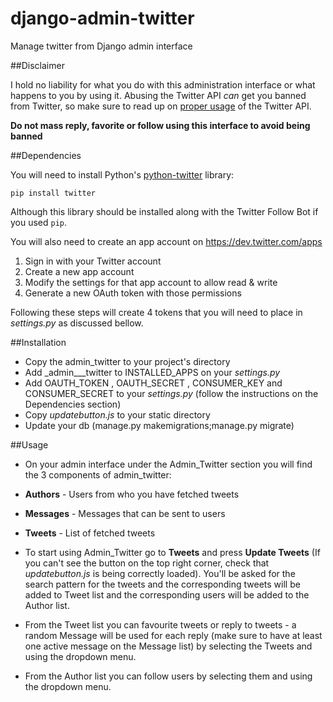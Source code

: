 # django-admin-twitter
Manage twitter from Django admin interface

##Disclaimer

I hold no liability for what you do with this administration interface or what happens to you by using it. Abusing the Twitter API *can* get you banned from Twitter, so make sure to read up on [proper usage](https://support.twitter.com/articles/76915-automation-rules-and-best-practices) of the Twitter API.

**Do not mass reply, favorite or follow using this interface to avoid being banned**

##Dependencies

You will need to install Python's [python-twitter](https://github.com/sixohsix/twitter/) library:

    pip install twitter

Although this library should be installed along with the Twitter Follow Bot if you used `pip`.

You will also need to create an app account on https://dev.twitter.com/apps

1. Sign in with your Twitter account
2. Create a new app account
3. Modify the settings for that app account to allow read & write
4. Generate a new OAuth token with those permissions

Following these steps will create 4 tokens that you will need to place in _settings.py_ as discussed bellow.

##Installation

- Copy the admin_twitter to your project's directory
- Add _admin___twitter to INSTALLED_APPS on your _settings.py_
- Add OAUTH_TOKEN , OAUTH_SECRET , CONSUMER_KEY and CONSUMER_SECRET to your _settings.py_ (follow the instructions on the Dependencies section)
- Copy _updatebutton.js_ to your static directory
- Update your db (manage.py makemigrations;manage.py migrate)

##Usage
- On your admin interface under the Admin_Twitter section you will find the 3 components of admin_twitter:
 - **Authors** - Users from who you have fetched tweets
 - **Messages** - Messages that can be sent to users
 - **Tweets** - List of fetched tweets
 
- To start using Admin_Twitter go to **Tweets** and press **Update Tweets** (If you can't see the button on the top right corner, check that _updatebutton.js_ is being correctly loaded). You'll be asked for the search pattern for the tweets and the corresponding tweets will be added to Tweet list and the corresponding users will be added to the Author list.
- From the Tweet list you can favourite tweets or reply to tweets - a random Message will be used for each reply (make sure to have at least one active message on the Message list) by selecting the Tweets and using the dropdown menu.
- From the Author list you can follow users by selecting them and using the dropdown menu.